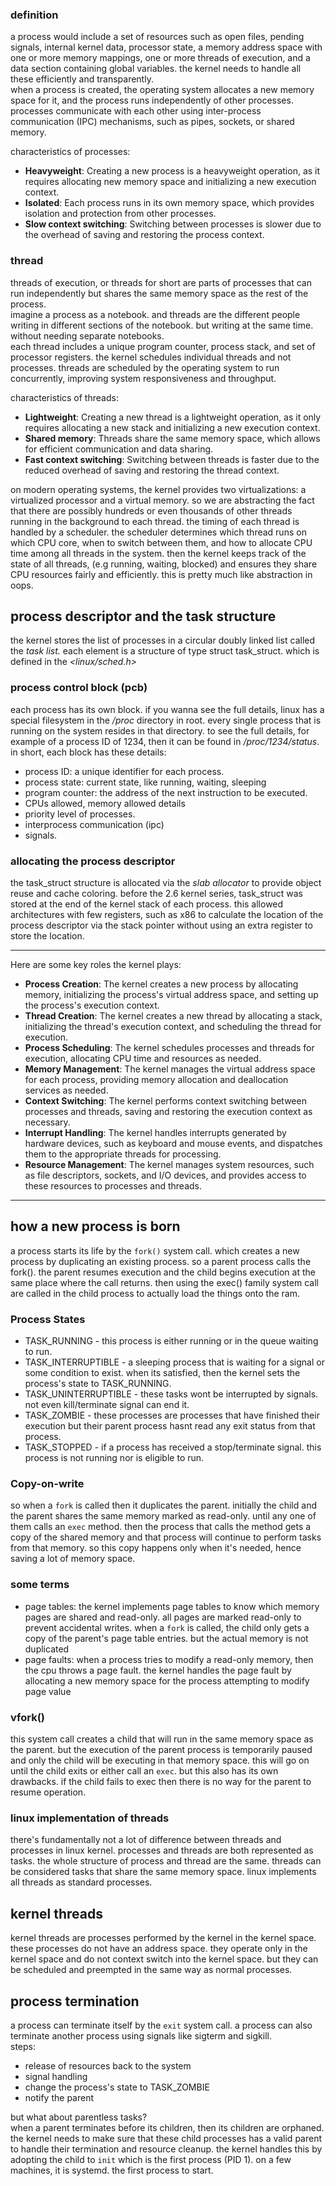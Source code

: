 ### definition
a process would include a set of resources such as open files, pending signals, internal kernel data, processor state, a memory address space with one or more memory mappings, one or more threads of execution, and a data section containing global variables. the kernel needs to handle all these efficiently and transparently. \
when a process is created, the operating system allocates a new memory space for it, and the process runs independently of other processes. processes communicate with each other using inter-process communication (IPC) mechanisms, such as pipes, sockets, or shared memory.

characteristics of processes:
- **Heavyweight**: Creating a new process is a heavyweight operation, as it requires allocating new memory space and initializing a new execution context.
- **Isolated**: Each process runs in its own memory space, which provides isolation and protection from other processes.
- **Slow context switching**: Switching between processes is slower due to the overhead of saving and restoring the process context.

### thread
threads of execution, or threads for short are parts of processes that can run independently but shares the same memory space as the rest of the process. \
imagine a process as a notebook. and threads are the different people writing in different sections of the notebook. but writing at the same time. without needing separate notebooks. \
each thread includes a unique program counter, process stack, and set of processor registers. the kernel schedules individual threads and not processes.
threads are scheduled by the operating system to run concurrently, improving system responsiveness and throughput.

characteristics of threads:
- **Lightweight**: Creating a new thread is a lightweight operation, as it only requires allocating a new stack and initializing a new execution context.
- **Shared memory**: Threads share the same memory space, which allows for efficient communication and data sharing.
- **Fast context switching**: Switching between threads is faster due to the reduced overhead of saving and restoring the thread context.


on modern operating systems, the kernel provides two virtualizations: a virtualized processor and a virtual memory. so we are abstracting the fact that there are possibly hundreds or even thousands of other threads running in the background to each thread. the timing of each thread is handled by a scheduler. the scheduler determines which thread runs on which CPU core, when to switch between them, and how to allocate CPU time among all threads in the system. then the kernel keeps track of the state of all threads, (e.g running, waiting, blocked) and ensures they share CPU resources fairly and efficiently. this is pretty much like abstraction in oops.


## process descriptor and the task structure
the kernel stores the list of processes in a circular doubly linked list called the *task list.* each element is a structure of type struct task_struct. which is defined in the *<linux/sched.h>*

### process control block (pcb)
each process has its own block. if you wanna see the full details, linux has a special filesystem in the */proc* directory in root. every single process that is running on the system resides in that directory. to see the full details, for example of a process ID of 1234, then it can be found in */proc/1234/status*. in short, each block has these details: 
- process ID: a unique identifier for each process.
- process state: current state, like running, waiting, sleeping
- program counter: the address of the next instruction to be executed.
- CPUs allowed, memory allowed details
- priority level of processes. 
- interprocess communication (ipc)
- signals. 

### allocating the process descriptor 
the task_struct structure is allocated via the *slab allocator* to provide object reuse and cache coloring. before the 2.6 kernel series, task_struct was stored at the end of the kernel stack of each process. this allowed architectures with few registers, such as x86 to calculate the location of the process descriptor via the stack pointer without using an extra register to store the location. 

---
Here are some key roles the kernel plays:

- **Process Creation**: The kernel creates a new process by allocating memory, initializing the process's virtual address space, and setting up the process's execution context.
- **Thread Creation**: The kernel creates a new thread by allocating a stack, initializing the thread's execution context, and scheduling the thread for execution.
- **Process Scheduling**: The kernel schedules processes and threads for execution, allocating CPU time and resources as needed.
- **Memory Management**: The kernel manages the virtual address space for each process, providing memory allocation and deallocation services as needed.
- **Context Switching**: The kernel performs context switching between processes and threads, saving and restoring the execution context as necessary.
- **Interrupt Handling**: The kernel handles interrupts generated by hardware devices, such as keyboard and mouse events, and dispatches them to the appropriate threads for processing.
- **Resource Management**: The kernel manages system resources, such as file descriptors, sockets, and I/O devices, and provides access to these resources to processes and threads.

---

## how a new process is born
a process starts its life by the `fork()` system call. which creates a new process by duplicating an existing process. so a parent process calls the fork(). the parent resumes execution and the child begins execution at the same place where the call returns. then using the exec() family system call are called in the child process to actually load the things onto the ram.

### Process States
- TASK_RUNNING - this process is either running or in the queue waiting to run. 
- TASK_INTERRUPTIBLE - a sleeping process that is waiting for a signal or some condition to exist. when its satisfied, then the kernel sets the process's state to TASK_RUNNING. 
- TASK_UNINTERRUPTIBLE - these tasks wont be interrupted by signals. not even kill/terminate signal can end it. 
- TASK_ZOMBIE - these processes are processes that have finished their execution but their parent process hasnt read any exit status from that process. 
- TASK_STOPPED - if a process has received a stop/terminate signal. this process is not running nor is eligible to run.

### Copy-on-write
so when a `fork` is called then it duplicates the parent. initially the child and the parent shares the same memory marked as read-only. until any one of them calls an `exec` method. then the process that calls the method gets a copy of the shared memory and that process will continue to perform tasks from that memory. so this copy happens only when it's needed, hence saving a lot of memory space. 


### some terms 
- page tables: the kernel implements page tables to know which memory pages are shared and read-only. all pages are marked read-only to prevent accidental writes. when a `fork` is called, the child only gets a copy of the parent's page table entries. but the actual memory is not duplicated 
- page faults: when a process tries to modify a read-only memory, then the cpu throws a page fault. the kernel handles the page fault by allocating a new memory space for the process attempting to modify page value 

### vfork()
this system call creates a child that will run in the same memory space as the parent. but the execution of the parent process is temporarily paused and only the child will be executing in that memory space. this will go on until the child exits or either call an `exec`. but this also has its own drawbacks. if the child fails to exec then there is no way for the parent to resume operation. 

### linux implementation of threads 
there's fundamentally not a lot of difference between threads and processes in linux kernel. processes and threads are both represented as tasks. the whole structure of process and thread are the same. threads can be considered tasks that share the same memory space. linux implements all threads as standard processes. 

## kernel threads
kernel threads are processes performed by the kernel in the kernel space. these processes do not have an address space. they operate only in the kernel space and do not context switch into the kernel space. but they can be scheduled and preempted in the same way as normal processes. 

## process termination
a process can terminate itself by the `exit` system call. a process can also terminate another process using signals like sigterm and sigkill. \
steps:
- release of resources back to the system
- signal handling
- change the process's state to TASK_ZOMBIE 
- notify the parent

but what about parentless tasks?  \
when a parent terminates before its children, then its children are orphaned. the kernel needs to make sure that these child processes has a valid parent to handle their termination and resource cleanup. the kernel handles this by adopting the child to `init` which is the first process (PID 1). on a few machines, it is systemd. the first process to start. 
